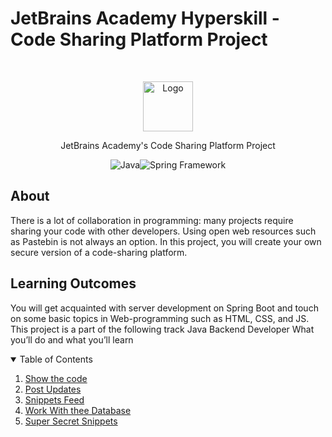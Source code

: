 # JetBrains Academy Hyperskill - Code Sharing Platform Project

<br />
<p align="center">
  <a href="https://hyperskill.org/projects/130">
    <img src="https://ictacademy.com.ng/wp-content/uploads/2020/02/1200px-JetBrains_Logo_2016.svg_.png" alt="Logo" height="80">
  </a>

<p align="center">
    JetBrains Academy's Code Sharing Platform Project
</p>
<p align="center">
  <img src="https://img.icons8.com/color/30/000000/java-coffee-cup-logo--v1.png" alt="Java"><img src="https://img.icons8.com/color/30/000000/spring-logo.png" alt="Spring Framework">
</p>

## About

There is a lot of collaboration in programming: many projects require sharing your code with other developers.
Using open web resources such as Pastebin is not always an option. In this project, you will create your own secure version of a code-sharing platform.

## Learning Outcomes

You will get acquainted with server development on Spring Boot and touch on some basic topics in Web-programming such as HTML, CSS, and JS.
This project is a part of the following track
Java Backend Developer
What you’ll do and what you’ll learn

<details open="open">
  <summary>Table of Contents</summary>
  <ol>
  <li><a href="1-show-the-code/task.md">Show the code</a></li>
  <li><a href="2-post-updates/task.md">Post Updates</a></li>
  <li><a href="3-snippets-feed/task.md">Snippets Feed</a></li>
  <li><a href="4-work-with-the-database/task.md">Work With thee Database</a></li>
  <li><a href="5-super-secret-snippets/task.md">Super Secret Snippets</a></li>
  </ol>
</details>
